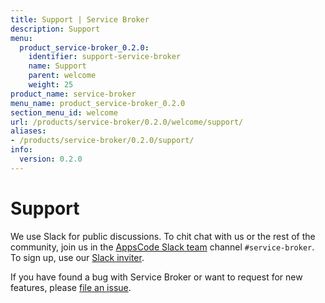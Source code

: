 ```yaml
---
title: Support | Service Broker
description: Support
menu:
  product_service-broker_0.2.0:
    identifier: support-service-broker
    name: Support
    parent: welcome
    weight: 25
product_name: service-broker
menu_name: product_service-broker_0.2.0
section_menu_id: welcome
url: /products/service-broker/0.2.0/welcome/support/
aliases:
- /products/service-broker/0.2.0/support/
info:
  version: 0.2.0
---
```


# Support

We use Slack for public discussions. To chit chat with us or the rest of the community, join us in the [AppsCode Slack team](https://appscode.slack.com/messages/service-broker/) channel `#service-broker`. To sign up, use our [Slack inviter](https://slack.appscode.com/).

If you have found a bug with Service Broker or want to request for new features, please [file an issue](https://github.com/appscode/service-broker/issues/new).
